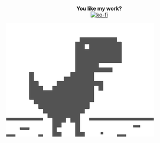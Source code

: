 <p align="center">
  <b>You like my work?</b></br>
  <a href="https://ko-fi.com/R6R11P68Y"><img src="https://www.ko-fi.com/img/githubbutton_sm.svg" alt="ko-fi" target="_blank"></a>
</p>
<img src="https://raw.githubusercontent.com/PKlempe/PKlempe/master/dino.gif" width="400px" height="309px" />

<!--
**PKlempe/PKlempe** is a ✨ _special_ ✨ repository because its `README.md` (this file) appears on your GitHub profile.

Here are some ideas to get you started:

- 🔭 I’m currently working on ...
- 🌱 I’m currently learning ...
- 👯 I’m looking to collaborate on ...
- 🤔 I’m looking for help with ...
- 💬 Ask me about ...
- 📫 How to reach me: ...
- 😄 Pronouns: ...
- ⚡ Fun fact: ...
-->
